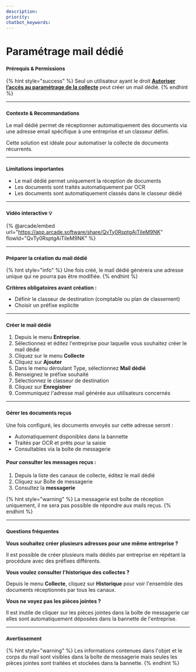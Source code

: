 ```yaml
---
description: 
priority: 
chatbot_keywords: 
---
```


# Paramétrage mail dédié

### <sup>**Prérequis & Permissions**</sup>

{% hint style="success" %}
Seul un utilisateur ayant le droit [**Autoriser l’accès au paramétrage de la collecte**](../administration/detail-des-droits.md) peut créer un mail dédié.
{% endhint %}

***

### <sup>**Contexte & Recommandations**</sup>

Le mail dédié permet de réceptionner automatiquement des documents via une adresse email spécifique à une entreprise et un classeur défini.

Cette solution est idéale pour automatiser la collecte de documents récurrents.

***

### <sup>**Limitations importantes**</sup>

* Le mail dédié permet uniquement la réception de documents
* Les documents sont traités automatiquement par OCR
* Les documents sont automatiquement classés dans le classeur dédié

***

### <sup>Vidéo interactive 💡</sup>

{% @arcade/embed url="https://app.arcade.software/share/QvTy0RsptgAiTileM9NK" flowId="QvTy0RsptgAiTileM9NK" %}

***

### <sup>**Préparer la création du mail dédié**</sup>

{% hint style="info" %}
Une fois créé, le mail dédié générera une adresse unique qui ne pourra pas être modifiée.
{% endhint %}

**Critères obligatoires avant création :**

* Définir le classeur de destination (comptable ou plan de classement)
* Choisir un préfixe explicite

***

### <sup>**Créer le mail dédié**</sup>

1. Depuis le menu **Entreprise**.
2. Sélectionnez et éditez l'entreprise pour laquelle vous souhaitez créer le mail dédié
3. Cliquez sur le menu **Collecte**
4. Cliquez sur **Ajouter**
5. Dans le menu déroulant Type, sélectionnez **Mail dédié**
6. Renseignez le préfixe souhaité
7. Sélectionnez le classeur de destination
8. Cliquez sur **Enregistrer**
9. Communiquez l'adresse mail générée aux utilisateurs concernés

***

### <sup>**Gérer les documents reçus**</sup>

Une fois configuré, les documents envoyés sur cette adresse seront :

* Automatiquement disponibles dans la bannette
* Traités par OCR et prêts pour la saisie
* Consultables via la boîte de messagerie

#### **Pour consulter les messages reçus :**

1. Depuis la liste des canaux de collecte, éditez le mail dédié
2. Cliquez sur Boîte de messagerie
3. Consultez la **messagerie**

{% hint style="warning" %}
La messagerie est boîte de réception uniquement, il ne sera pas possible de répondre aux mails reçus.
{% endhint %}

***

### <sup>**Questions fréquentes**</sup>

**Vous souhaitez créer plusieurs adresses pour une même entreprise ?**

Il est possible de créer plusieurs mails dédiés par entreprise en répétant la procédure avec des préfixes différents.

**Vous voulez consulter l'historique des collectes ?**

Depuis le menu **Collecte**, cliquez sur **Historique** pour voir l'ensemble des documents réceptionnés par tous les canaux.

**Vous ne voyez pas les pièces jointes ?**

Il est inutile de cliquer sur les pièces jointes dans la boîte de messagerie car elles sont automatiquement déposées dans la bannette de l'entreprise.

***

### <sup>**Avertissement**</sup>

{% hint style="warning" %}
Les informations contenues dans l'objet et le corps du mail sont visibles dans la boîte de messagerie mais seules les pièces jointes sont traitées et stockées dans la bannette.
{% endhint %}
